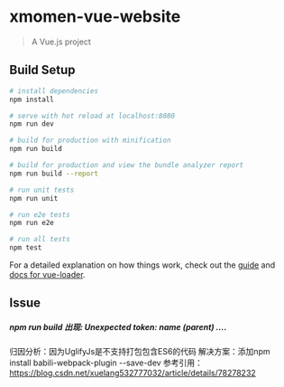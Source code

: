 # xmomen-vue-website

> A Vue.js project

## Build Setup

``` bash
# install dependencies
npm install

# serve with hot reload at localhost:8080
npm run dev

# build for production with minification
npm run build

# build for production and view the bundle analyzer report
npm run build --report

# run unit tests
npm run unit

# run e2e tests
npm run e2e

# run all tests
npm test
```

For a detailed explanation on how things work, check out the [guide](http://vuejs-templates.github.io/webpack/) and [docs for vue-loader](http://vuejs.github.io/vue-loader).

## Issue

##### npm run build 出现: Unexpected token: name (parent) ....
归因分析：因为UglifyJs是不支持打包包含ES6的代码
解决方案：添加npm install babili-webpack-plugin --save-dev
参考引用：https://blog.csdn.net/xuelang532777032/article/details/78278232

